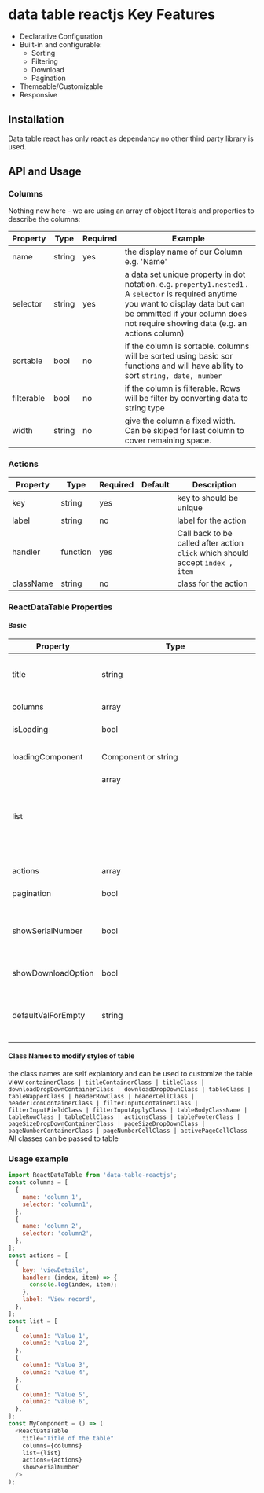 # data table reactjs Key Features

- Declarative Configuration
- Built-in and configurable:
  - Sorting
  - Filtering
  - Download
  - Pagination
- Themeable/Customizable
- Responsive

## Installation

Data table react has only react as dependancy no other third party library is used.

## API and Usage

### Columns

Nothing new here - we are using an array of object literals and properties to describe the columns:

| Property   | Type   | Required | Example                                                                                                                                                                                                                    |
| ---------- | ------ | -------- | -------------------------------------------------------------------------------------------------------------------------------------------------------------------------------------------------------------------------- |
| name       | string | yes      | the display name of our Column e.g. 'Name'                                                                                                                                                                                 |
| selector   | string | yes      | a data set unique property in dot notation. e.g. `property1.nested1` . A `selector` is required anytime you want to display data but can be ommitted if your column does not require showing data (e.g. an actions column) |
| sortable   | bool   | no       | if the column is sortable. columns will be sorted using basic sor functions and will have ability to sort `string, date, number`                                                                                           |
| filterable | bool   | no       | if the column is filterable. Rows will be filter by converting data to string type                                                                                                                                         |
| width      | string | no       | give the column a fixed width. Can be skiped for last column to cover remaining space.                                                                                                                                     |

### Actions

| Property  | Type     | Required | Default | Description                                                                    |
| --------- | -------- | -------- | ------- | ------------------------------------------------------------------------------ |
| key       | string   | yes      |         | key to should be unique                                                        |
| label     | string   | no       |         | label for the action                                                           |
| handler   | function | yes      |         | Call back to be called after action `click` which should accept `index , item` |
| className | string   | no       |         | class for the action                                                           |

### ReactDataTable Properties

#### Basic

| Property           | Type                | Required | Default | Description                                                          |
| ------------------ | ------------------- | -------- | ------- | -------------------------------------------------------------------- |
| title              | string              | no       |         | The Title displayed in the Table Header                              |
| columns            | array<Columns>      | yes      | []      | The column configuration                                             |
| isLoading          | bool                | no       |         | Show a loader                                                        |
| loadingComponent   | Component or string | no       |         | custom component to display                                          |
| list               | array<Object>       | yes      | []      | List of records containing properties with name of `column selector` |
| actions            | array<Actions>      | no       | []      | The action configuration                                             |
| pagination         | bool                | no       | false   | to enable pagination                                                 |
| showSerialNumber   | bool                | no       | false   | to show the serial number as first column of table                   |
| showDownloadOption | bool                | no       | false   | to show download file option                                         |
| defaultValForEmpty | string              | no       | '-'     | Val to display when there is no value for any column                 |

#### Class Names to modify styles of table

the class names are self explantory and can be used to customize the table view
`containerClass | titleContainerClass | titleClass | downloadDropDownContainerClass | downloadDropDownClass | tableClass | tableWapperClass | headerRowClass | headerCellClass | headerIconContainerClass | filterInputContainerClass | filterInputFieldClass | filterInputApplyClass | tableBodyClassName | tableRowClass | tableCellClass | actionsClass | tableFooterClass | pageSizeDropDownContainerClass | pageSizeDropDownClass | pageNumberContainerClass | pageNumberCellClass | activePageCellClass`
All classes can be passed to table

### Usage example

```js
import ReactDataTable from 'data-table-reactjs';
const columns = [
  {
    name: 'column 1',
    selector: 'column1',
  },
  {
    name: 'column 2',
    selector: 'column2',
  },
];
const actions = [
  {
    key: 'viewDetails',
    handler: (index, item) => {
      console.log(index, item);
    },
    label: 'View record',
  },
];
const list = [
  {
    column1: 'Value 1',
    column2: 'value 2',
  },
  {
    column1: 'Value 3',
    column2: 'value 4',
  },
  {
    column1: 'Value 5',
    column2: 'value 6',
  },
];
const MyComponent = () => (
  <ReactDataTable
    title="Title of the table"
    columns={columns}
    list={list}
    actions={actions}
    showSerialNumber
  />
);
```

